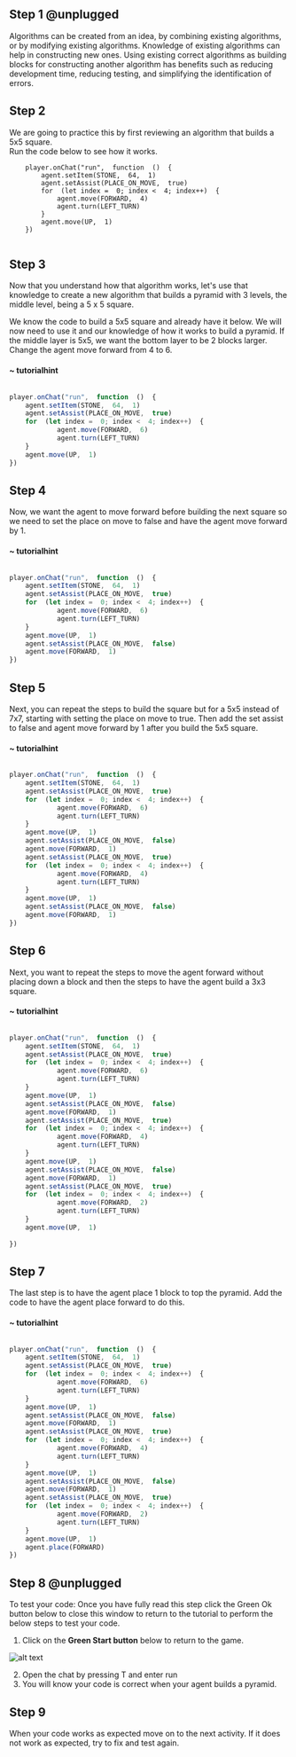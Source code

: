 ## Step 1 @unplugged

Algorithms can be created from an idea, by combining existing algorithms, or by modifying existing algorithms. Knowledge of existing algorithms can help in constructing new ones. Using existing correct algorithms as building blocks for constructing another algorithm 
has benefits such as reducing development time, reducing testing, and simplifying the identification of errors.

## Step 2

We are going to practice this by first reviewing an algorithm that builds a 5x5 square.  
Run the code below to see how it works.  

```template
    player.onChat("run",  function  ()  {
	    agent.setItem(STONE,  64,  1)
	    agent.setAssist(PLACE_ON_MOVE,  true)
	    for  (let index =  0; index <  4; index++)  {
		    agent.move(FORWARD,  4)
		    agent.turn(LEFT_TURN)
		}
		agent.move(UP,  1)
	})
	
```
## Step 3

Now that you understand how that algorithm works, let's use that knowledge to create a new algorithm that builds a pyramid with 3 levels, the middle level, being a 5 x 5 square.  

We know the code to build a 5x5 square and already have it below.  We will now need to use it and our knowledge of how it works to build a pyramid. If the middle layer is 5x5, we want the bottom layer to be 2 blocks larger. Change the agent move forward from 4 to 6.  

#### ~ tutorialhint
```javascript

player.onChat("run",  function  ()  {
	agent.setItem(STONE,  64,  1)
	agent.setAssist(PLACE_ON_MOVE,  true)
	for  (let index =  0; index <  4; index++)  {
			agent.move(FORWARD,  6)
			agent.turn(LEFT_TURN)
	}
	agent.move(UP,  1)
})
```

## Step 4

Now, we want the agent to move forward before building the next square so we need to set the place on move to false and have the agent move forward by 1. 

#### ~ tutorialhint

```javascript 

player.onChat("run",  function  ()  {
	agent.setItem(STONE,  64,  1)
	agent.setAssist(PLACE_ON_MOVE,  true)
	for  (let index =  0; index <  4; index++)  {
			agent.move(FORWARD,  6)
			agent.turn(LEFT_TURN)
	}
	agent.move(UP,  1)
	agent.setAssist(PLACE_ON_MOVE,  false)
	agent.move(FORWARD,  1)
})
```


## Step 5

Next, you can repeat the steps to build the square but for a 5x5 instead of 7x7, starting with setting the place on move to true. Then add the set assist to false and agent move forward by 1 after you build the 5x5 square. 

#### ~ tutorialhint

```javascript 

player.onChat("run",  function  ()  {
	agent.setItem(STONE,  64,  1)
	agent.setAssist(PLACE_ON_MOVE,  true)
	for  (let index =  0; index <  4; index++)  {
			agent.move(FORWARD,  6)
			agent.turn(LEFT_TURN)
	}
	agent.move(UP,  1)
	agent.setAssist(PLACE_ON_MOVE,  false)
	agent.move(FORWARD,  1)
	agent.setAssist(PLACE_ON_MOVE,  true)
	for  (let index =  0; index <  4; index++)  {
			agent.move(FORWARD,  4)
			agent.turn(LEFT_TURN)
	}
	agent.move(UP,  1)
	agent.setAssist(PLACE_ON_MOVE,  false)
	agent.move(FORWARD,  1)
})
```


## Step 6

Next, you want to repeat the steps to move the agent forward without placing down a block and then the steps to have the agent build a 3x3 square.  


#### ~ tutorialhint

```javascript 

player.onChat("run",  function  ()  {
	agent.setItem(STONE,  64,  1)
	agent.setAssist(PLACE_ON_MOVE,  true)
	for  (let index =  0; index <  4; index++)  {
			agent.move(FORWARD,  6)
			agent.turn(LEFT_TURN)
	}
	agent.move(UP,  1)
	agent.setAssist(PLACE_ON_MOVE,  false)
	agent.move(FORWARD,  1)
	agent.setAssist(PLACE_ON_MOVE,  true)
	for  (let index =  0; index <  4; index++)  {
			agent.move(FORWARD,  4)
			agent.turn(LEFT_TURN)
	}
	agent.move(UP,  1)
	agent.setAssist(PLACE_ON_MOVE,  false)
	agent.move(FORWARD,  1)
	agent.setAssist(PLACE_ON_MOVE,  true)
	for  (let index =  0; index <  4; index++)  {
			agent.move(FORWARD,  2)
			agent.turn(LEFT_TURN)
	}
	agent.move(UP,  1)
	
})
```

## Step 7

The last step is to have the agent place 1 block to top the pyramid.  Add the code to have the agent place forward to do this. 

#### ~ tutorialhint

```javascript 

player.onChat("run",  function  ()  {
	agent.setItem(STONE,  64,  1)
	agent.setAssist(PLACE_ON_MOVE,  true)
	for  (let index =  0; index <  4; index++)  {
			agent.move(FORWARD,  6)
			agent.turn(LEFT_TURN)
	}
	agent.move(UP,  1)
	agent.setAssist(PLACE_ON_MOVE,  false)
	agent.move(FORWARD,  1)
	agent.setAssist(PLACE_ON_MOVE,  true)
	for  (let index =  0; index <  4; index++)  {
			agent.move(FORWARD,  4)
			agent.turn(LEFT_TURN)
	}
	agent.move(UP,  1)
	agent.setAssist(PLACE_ON_MOVE,  false)
	agent.move(FORWARD,  1)
	agent.setAssist(PLACE_ON_MOVE,  true)
	for  (let index =  0; index <  4; index++)  {
			agent.move(FORWARD,  2)
			agent.turn(LEFT_TURN)
	}
	agent.move(UP,  1)
	agent.place(FORWARD)
})
```


## Step 8 @unplugged

To test your code:
Once you have fully read this step click the Green Ok button below to close this window to return to the tutorial to perform the below steps to test your code.

1. Click on the **Green Start button** below to return to the game.

  

![alt text](https://expertjs.codingcredentials.com/Lesson1/1.1/1.JPG?raw=true  "Start")

2.  Open the chat by pressing T and enter run
3. You will know your code is correct when your agent builds a pyramid. 


## Step 9
When your code works as expected move on to the next activity.
If it does not work as expected, try to fix and test again.
